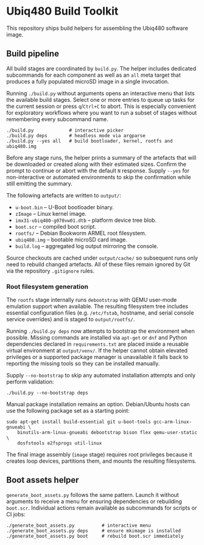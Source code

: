 # Ubiq480 Build Toolkit

This repository ships build helpers for assembling the Ubiq480 software image.

## Build pipeline

All build stages are coordinated by `build.py`.  The helper includes dedicated
subcommands for each component as well as an `all` meta target that produces a
fully populated microSD image in a single invocation.

Running `./build.py` without arguments opens an interactive menu that lists the
available build stages.  Select one or more entries to queue up tasks for the
current session or press `q`/`Ctrl+C` to abort.  This is especially convenient
for exploratory workflows where you want to run a subset of stages without
remembering every subcommand name.

```
./build.py             # interactive picker
./build.py deps        # headless mode via argparse
./build.py --yes all   # build bootloader, kernel, rootfs and ubiq480.img
```

Before any stage runs, the helper prints a summary of the artefacts that will be
downloaded or created along with their estimated sizes.  Confirm the prompt to
continue or abort with the default `N` response.  Supply `--yes` for
non-interactive or automated environments to skip the confirmation while still
emitting the summary.

The following artefacts are written to `output/`:

* `u-boot.bin` – U-Boot bootloader binary.
* `zImage` – Linux kernel image.
* `imx31-ubiq480-g070vw01.dtb` – platform device tree blob.
* `boot.scr` – compiled boot script.
* `rootfs/` – Debian Bookworm ARMEL root filesystem.
* `ubiq480.img` – bootable microSD card image.
* `build.log` – aggregated log output mirroring the console.

Source checkouts are cached under `output/cache/` so subsequent runs only need
to rebuild changed artefacts.  All of these files remain ignored by Git via the
repository `.gitignore` rules.

### Root filesystem generation

The `rootfs` stage internally runs `debootstrap` with QEMU user-mode emulation
support when available.  The resulting filesystem tree includes essential
configuration files (e.g. `/etc/fstab`, hostname, and serial console service
overrides) and is staged to `output/rootfs/`.

Running `./build.py deps` now attempts to bootstrap the environment when
possible.  Missing commands are installed via `apt-get` or `dnf` and Python
dependencies declared in `requirements.txt` are placed inside a reusable
virtual environment at `output/venv/`.  If the helper cannot obtain elevated
privileges or a supported package manager is unavailable it falls back to
reporting the missing tools so they can be installed manually.

Supply `--no-bootstrap` to skip any automated installation attempts and only
perform validation:

```
./build.py --no-bootstrap deps
```

Manual package installation remains an option.  Debian/Ubuntu hosts can use the
following package set as a starting point:

```
sudo apt-get install build-essential git u-boot-tools gcc-arm-linux-gnueabi \
    binutils-arm-linux-gnueabi debootstrap bison flex qemu-user-static \
    dosfstools e2fsprogs util-linux
```

The final image assembly (`image` stage) requires root privileges because it
creates loop devices, partitions them, and mounts the resulting filesystems.

## Boot assets helper

`generate_boot_assets.py` follows the same pattern.  Launch it without
arguments to receive a menu for ensuring dependencies or rebuilding `boot.scr`.
Individual actions remain available as subcommands for scripts or CI jobs:

```
./generate_boot_assets.py          # interactive menu
./generate_boot_assets.py deps     # ensure mkimage is installed
./generate_boot_assets.py boot     # rebuild boot.scr immediately
```
